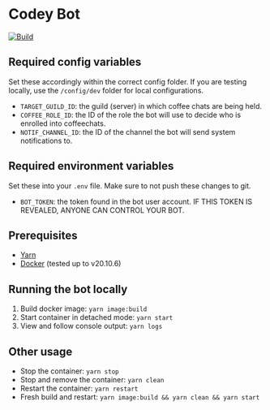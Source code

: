 # Codey Bot

[![Build](https://github.com/uwcsc/codeybot/actions/workflows/build.yml/badge.svg?branch=master)](https://github.com/uwcsc/codeybot/actions/workflows/build.yml?query=branch%3Amaster)

## Required config variables

Set these accordingly within the correct config folder. If you are testing locally, use the `/config/dev` folder for local configurations.

- `TARGET_GUILD_ID`: the guild (server) in which coffee chats are being held.
- `COFFEE_ROLE_ID`: the ID of the role the bot will use to decide who is enrolled into coffeechats.
- `NOTIF_CHANNEL_ID`: the ID of the channel the bot will send system notifications to.

## Required environment variables

Set these into your `.env` file. Make sure to not push these changes to git.

- `BOT_TOKEN`: the token found in the bot user account. IF THIS TOKEN IS REVEALED, ANYONE CAN CONTROL YOUR BOT.

## Prerequisites

- [Yarn](https://classic.yarnpkg.com/en/docs/install)
- [Docker](https://docs.docker.com/get-docker/) (tested up to v20.10.6)

## Running the bot locally

1. Build docker image: `yarn image:build`
1. Start container in detached mode: `yarn start`
1. View and follow console output: `yarn logs`

## Other usage

- Stop the container: `yarn stop`
- Stop and remove the container: `yarn clean`
- Restart the container: `yarn restart`
- Fresh build and restart: `yarn image:build && yarn clean && yarn start`
